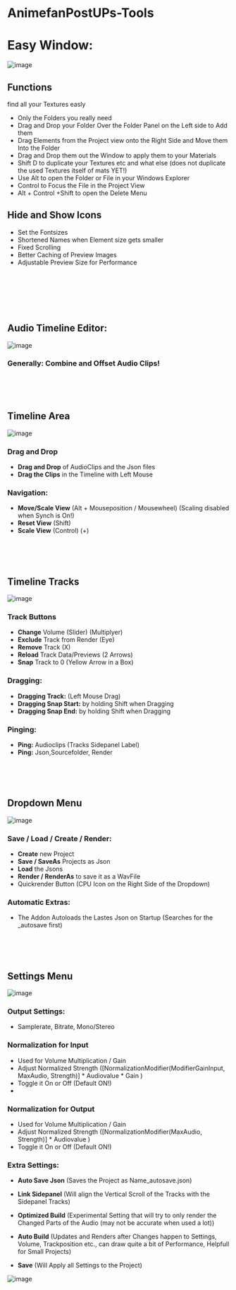 # AnimefanPostUPs-Tools
 
# Easy Window:
![image](https://github.com/AnimefanPostUP/Unity.Animefans_Tools/assets/93488236/7d86e98d-28fb-4d81-9ebb-684a145e99ae)

## Functions
find all your Textures easly 
- Only the Folders you really need 
- Drag and Drop your Folder Over the Folder Panel on the Left side to Add them
- Drag Elements from the Project view onto the Right Side and Move them Into the Folder
- Drag and Drop them out the Window to apply them to your Materials
- Shift D to duplicate your Textures etc and what else (does not duplicate the used Textures itself of mats YET!)
- Use Alt to open the Folder or File in your Windows Explorer
- Control to Focus the File in the Project View
- Alt + Control +Shift to open the Delete Menu


## Hide and Show Icons
- Set the Fontsizes
- Shortened Names when Element size gets smaller
- Fixed Scrolling
- Better Caching of Preview Images
- Adjustable Preview Size for Performance

</br></br></br>
</br></br>
## Audio Timeline Editor:
![image](https://github.com/AnimefanPostUP/Unity.Animefans_Tools/assets/93488236/f69f0be1-26db-415d-b1ef-57d4c02981a9)


### Generally: Combine and Offset Audio Clips!

</br></br></br>


## Timeline Area

![image](https://github.com/AnimefanPostUP/Unity.Animefans_Tools/assets/93488236/ee9c31f6-0125-4ab8-9ac8-e1ea02a13888)

### Drag and Drop
- **Drag and Drop** of AudioClips and the Json files
- **Drag the Clips** in the Timeline with Left Mouse


### Navigation:
- **Move/Scale View** (Alt + Mouseposition / Mousewheel) (Scaling disabled when Synch is On!)
- **Reset View** (Shift)
- **Scale View** (Control) (+)

</br></br></br>


## Timeline Tracks

![image](https://github.com/AnimefanPostUP/Unity.Animefans_Tools/assets/93488236/9fc1ef32-10e4-4f2f-af38-b5911dde0d36)

### Track Buttons
- **Change** Volume (Slider) (Multiplyer)
- **Exclude** Track from Render (Eye)
- **Remove** Track (X)
- **Reload** Track Data/Previews (2 Arrows)
- **Snap** Track to 0 (Yellow Arrow in a Box)

### Dragging:
- **Dragging Track:** (Left Mouse Drag)
- **Dragging Snap Start:** by holding Shift when Dragging
- **Dragging Snap End:** by holding Shift when Dragging

### Pinging:
- **Ping:** Audioclips (Tracks Sidepanel Label)
- **Ping:** Json,Sourcefolder, Render

</br></br></br>


## Dropdown Menu

![image](https://github.com/AnimefanPostUP/Unity.Animefans_Tools/assets/93488236/f5f7ef57-6f96-45df-abec-5ea7b25f0c5c)

### Save / Load / Create / Render:
- **Create** new Project
- **Save / SaveAs** Projects as Json
- **Load** the Jsons
- **Render / RenderAs** to save it as a WavFile
- Quickrender Button (CPU Icon on the Right Side of the Dropdown)


### Automatic Extras:
- The Addon Autoloads the Lastes Json on Startup (Searches for the _autosave first)

</br></br></br>


## Settings Menu

![image](https://github.com/AnimefanPostUP/Unity.Animefans_Tools/assets/93488236/08f90128-32b2-4ca2-a6d3-5aa2506d0494)


### Output Settings:
- Samplerate, Bitrate, Mono/Stereo

### Normalization for Input
- Used for Volume Multiplication / Gain
- Adjust Normalized Strength ([NormalizationModifier(ModifierGainInput, MaxAudio, Strength)] * Audiovalue * Gain )
- Toggle it On or Off (Default ON!)
- 
### Normalization for Output
- Used for Volume Multiplication / Gain
- Adjust Normalized Strength ([NormalizationModifier(MaxAudio, Strength)] * Audiovalue )
- Toggle it On or Off (Default ON!)

### Extra Settings:
- **Auto Save Json** (Saves the Project as Name_autosave.json)
- **Link Sidepanel** (Will align the Vertical Scroll of the Tracks with the Sidepanel Tracks)
- **Optimized Build** (Experimental Setting that will try to only render the Changed Parts of the Audio (may not be accurate when used a lot))
- **Auto Build** (Updates and Renders after Changes happen to Settings, Volume, Trackposition etc., can draw quite a bit of Performance, Helpfull for Small Projects)

- **Save** (Will Apply all Settings to the Project)


   

![image](https://github.com/AnimefanPostUP/Unity.Animefans_Tools/assets/93488236/9c483b34-296d-4901-b8e8-3e0febc2ca56)



